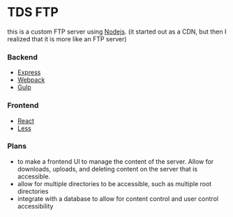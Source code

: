 # TDS FTP
this is a custom FTP server using [Nodejs](https://nodejs.org/en/).
(it started out as a CDN, but then I realized that it is more like an FTP server)

### Backend
- [Express](https://expressjs.com/)
- [Webpack](https://webpack.github.io/)
- [Gulp](http://gulpjs.com/)

### Frontend
- [React](https://facebook.github.io/react/)
- [Less](http://lesscss.org/)

### Plans
- to make a frontend UI to manage the content of the server. Allow for downloads, uploads, and deleting content on the server that is accessible.
- allow for multiple directories to be accessible, such as multiple root directories
- integrate with a database to allow for content control and user control accessibility

